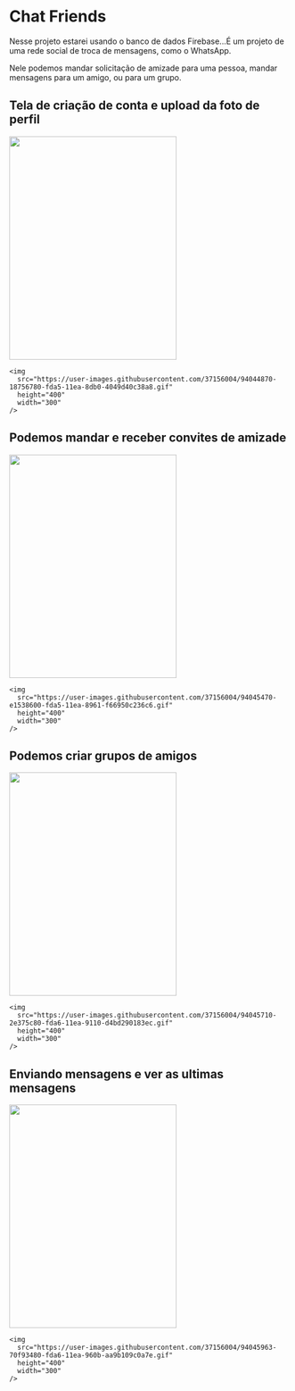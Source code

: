 <html>
  <h1>Chat Friends</h1>
  <p>
    Nesse projeto estarei usando o banco de dados Firebase...É um projeto de uma
    rede social de troca de mensagens, como o WhatsApp.
  </p>
  <p>
    Nele podemos mandar solicitação de amizade para uma pessoa, mandar mensagens
    para um amigo, ou para um grupo.
  </p>
  <h2>Tela de criação de conta e upload da foto de perfil</h2>
  <div class="row">
    <img
      src="https://user-images.githubusercontent.com/37156004/94044861-157a7700-fda5-11ea-9187-47517c0cd5ea.gif"
      height="400"
      width="300"
    />

    <img
      src="https://user-images.githubusercontent.com/37156004/94044870-18756780-fda5-11ea-8db0-4049d40c38a8.gif"
      height="400"
      width="300"
    />
  </div>

  <h2>Podemos mandar e receber convites de amizade</h2>

  <div class="row">
    <img
      src="https://user-images.githubusercontent.com/37156004/94045460-ddbfff00-fda5-11ea-966d-9234f29f7483.gif"
      height="400"
      width="300"
    />

    <img
      src="https://user-images.githubusercontent.com/37156004/94045470-e1538600-fda5-11ea-8961-f66950c236c6.gif"
      height="400"
      width="300"
    />
  </div>

  <h2>Podemos criar grupos de amigos</h2>
  <div class="row">
    <img
      src="https://user-images.githubusercontent.com/37156004/94045694-2972a880-fda6-11ea-89c4-90d4ccc80d8f.gif"
      height="400"
      width="300"
    />

    <img
      src="https://user-images.githubusercontent.com/37156004/94045710-2e375c80-fda6-11ea-9110-d4bd290183ec.gif"
      height="400"
      width="300"
    />
  </div>

  <h2>Enviando mensagens e ver as ultimas mensagens</h2>
  <div class="row">
    <img
      src="https://user-images.githubusercontent.com/37156004/94045955-6fc80780-fda6-11ea-8d84-5f6e1e964a4e.gif"
      height="400"
      width="300"
    />

    <img
      src="https://user-images.githubusercontent.com/37156004/94045963-70f93480-fda6-11ea-960b-aa9b109c0a7e.gif"
      height="400"
      width="300"
    />
  </div>
</html>

